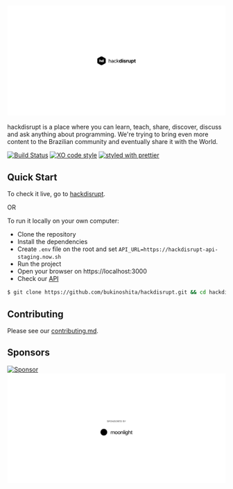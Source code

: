 <img src="/design/assets/github-cover.png"/>

hackdisrupt is a place where you can learn, teach, share, discover, discuss and ask anything about programming. We're trying to bring even more content to the Brazilian community and eventually share it with the World.

[![Build Status](https://travis-ci.org/bukinoshita/hackdisrupt.svg)](https://travis-ci.org/bukinoshita/hackdisrupt)
[![XO code style](https://img.shields.io/badge/code_style-XO-5ed9c7.svg)](https://github.com/sindresorhus/xo)
[![styled with prettier](https://img.shields.io/badge/styled_with-prettier-ff69b4.svg)](https://github.com/prettier/prettier)


## Quick Start

To check it live, go to [hackdisrupt](https://hackdisrupt.now.sh).

OR

To run it locally on your own computer:

- Clone the repository
- Install the dependencies
- Create `.env` file on the root and set `API_URL=https://hackdisrupt-api-staging.now.sh`
- Run the project
- Open your browser on https://localhost:3000
- Check our [API](https://github.com/bukinoshita/hackdisrupt-api)

```bash
$ git clone https://github.com/bukinoshita/hackdisrupt.git && cd hackdisrupt && yarn && echo 'API_URL=https://hackdisrupt-api-staging.now.sh' > .env && yarn dev
```


## Contributing

Please see our [contributing.md](https://github.com/bukinoshita/hackdisrupt/blob/master/contributing.md).


## Sponsors

<a target="_blank" rel="nofollow" href="https://app.codesponsor.io/link/YZd6YRnmvU1pNGKBkRbLtRDf/bukinoshita/hackdisrupt">
  <img alt="Sponsor" width="888" height="68" src="https://app.codesponsor.io/embed/YZd6YRnmvU1pNGKBkRbLtRDf/bukinoshita/hackdisrupt.svg" />
</a>

<img src="/design/assets/github-sponsor.png"/>
